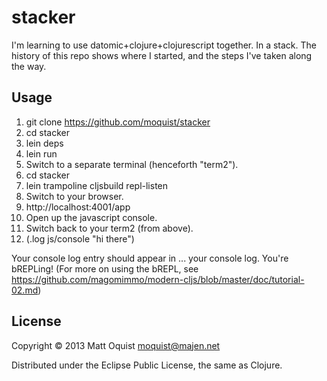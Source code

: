 stacker
=======

I'm learning to use datomic+clojure+clojurescript together. In a stack. The history of this repo shows where I started, and the steps I've taken along the way.

## Usage

1. git clone https://github.com/moquist/stacker
2. cd stacker
3. lein deps
4. lein run
5. Switch to a separate terminal (henceforth "term2").
6. cd stacker
7. lein trampoline cljsbuild repl-listen
8. Switch to your browser.
9. http://localhost:4001/app
10. Open up the javascript console.
11. Switch back to your term2 (from above).
12. (.log js/console "hi there")

Your console log entry should appear in ... your console log. You're bREPLing!
(For more on using the bREPL, see https://github.com/magomimmo/modern-cljs/blob/master/doc/tutorial-02.md)

## License

Copyright © 2013 Matt Oquist <moquist@majen.net>

Distributed under the Eclipse Public License, the same as Clojure.
